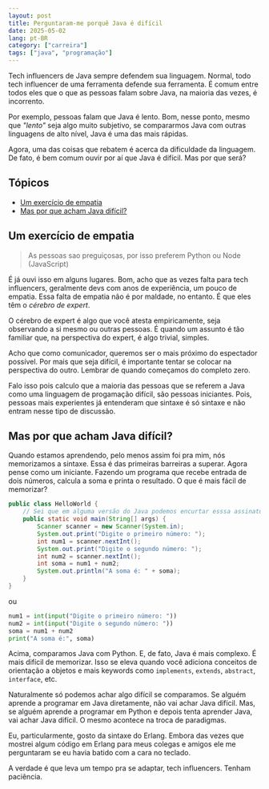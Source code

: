```yaml
---
layout: post
title: Perguntaram-me porquê Java é difícil
date: 2025-05-02
lang: pt-BR
category: ["carreira"]
tags: ["java", "programação"]
---
```


Tech influencers de Java sempre defendem sua linguagem. Normal, todo tech influencer de uma ferramenta defende sua ferramenta. É comum entre todos eles que o que as pessoas falam sobre Java, na maioria das vezes, é incorrento.

Por exemplo, pessoas falam que Java é lento. Bom, nesse ponto, mesmo que _"lento"_ seja algo muito subjetivo, se compararmos Java com outras linguagens de alto nível, Java é uma das mais rápidas.

Agora, uma das coisas que rebatem é acerca da dificuldade da linguagem. De fato, é bem comum ouvir por aí que Java é difícil. Mas por que será?

## Tópicos

- [Um exercício de empatia](#um-exercício-de-empatia)
- [Mas por que acham Java difícil?](#mas-por-que-acham-java-difícil)

## Um exercício de empatia

> As pessoas sao preguiçosas, por isso preferem Python ou Node (JavaScript)

É já ouvi isso em alguns lugares. Bom, acho que as vezes falta para tech influencers, geralmente devs com anos de experiência, um pouco de empatia. Essa falta de empatia não é por maldade, no entanto. É que eles têm o _cérebro de expert_.

O cérebro de expert é algo que você atesta empiricamente, seja observando a si mesmo ou outras pessoas. É quando um assunto é tão familiar que, na perspectiva do expert, é algo trivial, simples.

Acho que como comunicador, queremos ser o mais próximo do espectador possível. Por mais que seja difícil, é importante tentar se colocar na perspectiva do outro. Lembrar de quando começamos do completo zero.

Falo isso pois calculo que a maioria das pessoas que se referem a Java como uma linguagem de progamação difícil, são pessoas iniciantes. Pois, pessoas mais experientes já entenderam que sintaxe é só sintaxe e não entram nesse tipo de discussão.

## Mas por que acham Java difícil?

Quando estamos aprendendo, pelo menos assim foi pra mim, nós memorizamos a sintaxe. Essa é das primeiras barreiras a superar. Agora pense como um iniciante. Fazendo um programa que recebe entrada de dois números, calcula a soma e printa o resultado. O que é mais fácil de memorizar?

```java
public class HelloWorld {
    // Sei que em alguma versão do Java podemos encurtar esssa assinatura... mas sério, não melhora tanto e quem usa versão mais acima do Java 8 afinal? ¯\_(ツ)_/¯
    public static void main(String[] args) {
        Scanner scanner = new Scanner(System.in);
        System.out.print("Digite o primeiro número: ");
        int num1 = scanner.nextInt();
        System.out.print("Digite o segundo número: ");
        int num2 = scanner.nextInt();
        int soma = num1 + num2;
        System.out.println("A soma é: " + soma);
    }
}
```

ou

```python
num1 = int(input("Digite o primeiro número: "))
num2 = int(input("Digite o segundo número: "))
soma = num1 + num2
print("A soma é:", soma)
```

Acima, comparamos Java com Python. E, de fato, Java é mais complexo. É mais difícil de memorizar. Isso se eleva quando você adiciona conceitos de orientação a objetos e mais keywords como `implements`, `extends`, `abstract`, `interface`, etc.

Naturalmente só podemos achar algo difícil se comparamos. Se alguém aprende a programar em Java diretamente, não vai achar Java difícil. Mas, se alguém aprende a programar em Python e depois tenta aprender Java, vai achar Java difícil. O mesmo acontece na troca de paradigmas.

Eu, particularmente, gosto da sintaxe do Erlang. Embora das vezes que mostrei algum código em Erlang para meus colegas e amigos ele me perguntaram se eu havia batido com a cara no teclado.

A verdade é que leva um tempo pra se adaptar, tech influencers. Tenham paciência.
